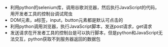 - 利用python的selenium库，调用谷歌浏览器，然后执行JavaScript的代码，用开发者工具的控制台调试爬虫
- DOM元素，a标签，input，button元素都是默认可点击的
- 利用python调用浏览器，执行JavaScript脚本，发送post请求，get请求
- 发送请求在开发者工具的控制台是可以执行脚本，但是python和JavaScript无法交互，python获取不到服务器返回的数据包
